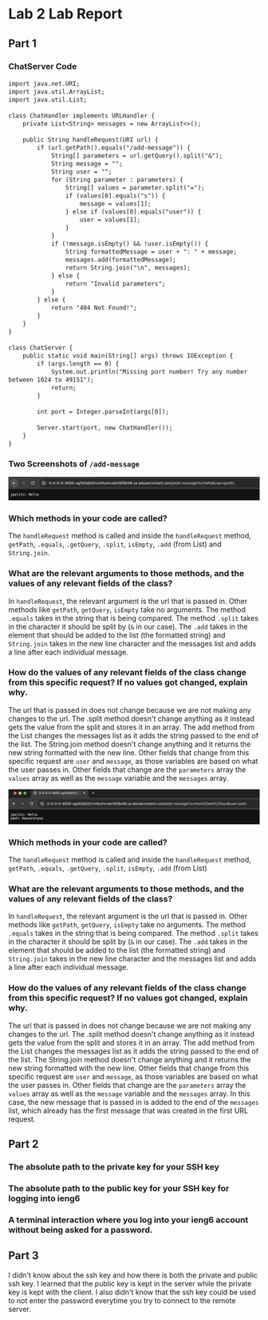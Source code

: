 # Lab 2 Lab Report 

## Part 1

### ChatServer Code

```import java.io.IOException;
import java.net.URI;
import java.util.ArrayList;
import java.util.List;

class ChatHandler implements URLHandler {
    private List<String> messages = new ArrayList<>();

    public String handleRequest(URI url) {
        if (url.getPath().equals("/add-message")) {
            String[] parameters = url.getQuery().split("&");
            String message = "";
            String user = "";
            for (String parameter : parameters) {
                String[] values = parameter.split("=");
                if (values[0].equals("s")) {
                    message = values[1];
                } else if (values[0].equals("user")) {
                    user = values[1];
                }
            }
            if (!message.isEmpty() && !user.isEmpty()) {
                String formattedMessage = user + ": " + message;
                messages.add(formattedMessage);
                return String.join("\n", messages);
            } else {
                return "Invalid parameters";
            }
        } else {
            return "404 Not Found!";
        }
    }
}

class ChatServer {
    public static void main(String[] args) throws IOException {
        if (args.length == 0) {
            System.out.println("Missing port number! Try any number between 1024 to 49151");
            return;
        }

        int port = Integer.parseInt(args[0]);

        Server.start(port, new ChatHandler());
    }
}
```

### Two Screenshots of `/add-message`

![Image](first.png)

### Which methods in your code are called?

The ```handleRequest``` method is called and inside the ```handleRequest``` method, `getPath`, `.equals`, `.getQuery`, `.split`, `isEmpty`, `.add` (from List)
and `String.join`. 

### What are the relevant arguments to those methods, and the values of any relevant fields of the class?

In ```handleRequest```, the relevant argument is the url that is passed in. Other methods like `getPath`, `getQuery`, `isEmpty` take no arguments. The method `.equals` takes in
the string that is being compared. The method `.split` takes in the character it should be split by (`&` in our case). The `.add` takes in the element that should be added to the 
list (the formatted string) and `String.join` takes in the new line character and the messages list and adds a line after each individual message. 

### How do the values of any relevant fields of the class change from this specific request? If no values got changed, explain why.

The url that is passed in does not change because we are not making any changes to the url. 
The .split method doesn't change anything as it instead gets the value from the split and stores it in an array. 
The add method from the List changes the messages list as it adds the string passed to the end of the list.
The String.join method doesn't change anything and it returns the new string formatted with the new line.
Other fields that change from this specific request are `user` and `message`, as those variables are based on what the user passes in. 
Other fields that change are the `parameters` array the `values` array as well as the `message` variable and the `messages` array. 


![Image](second.png)

### Which methods in your code are called?

The ```handleRequest``` method is called and inside the ```handleRequest``` method, `getPath`, `.equals`, `.getQuery`, `.split`, `isEmpty`, `.add` (from List)

### What are the relevant arguments to those methods, and the values of any relevant fields of the class?

In ```handleRequest```, the relevant argument is the url that is passed in. Other methods like `getPath`, `getQuery`, `isEmpty` take no arguments. The method `.equals` takes in
the string that is being compared. The method `.split` takes in the character it should be split by (`&` in our case). The `.add` takes in the element that should be added to the 
list (the formatted string) and `String.join` takes in the new line character and the messages list and adds a line after each individual message. 

### How do the values of any relevant fields of the class change from this specific request? If no values got changed, explain why.

The url that is passed in does not change because we are not making any changes to the url. 
The .split method doesn't change anything as it instead gets the value from the split and stores it in an array. 
The add method from the List changes the messages list as it adds the string passed to the end of the list.
The String.join method doesn't change anything and it returns the new string formatted with the new line.
Other fields that change from this specific request are `user` and `message`, as those variables are based on what the user passes in. 
Other fields that change are the `parameters` array the `values` array as well as the `message` variable and the `messages` array. 
In this case, the new message that is passed in is added to the end of the `messages` list, which already has the first message that was created in the first URL request. 

## Part 2

### The absolute path to the private key for your SSH key



### The absolute path to the public key for your SSH key for logging into ieng6

### A terminal interaction where you log into your ieng6 account without being asked for a password.

## Part 3

I didn't know about the ssh key and how there is both the private and public ssh key. I learned that the public key is kept in the server while the private key is kept with the client. I also didn't know that the ssh key could be used to not enter the password everytime you try to connect to the remote server.
